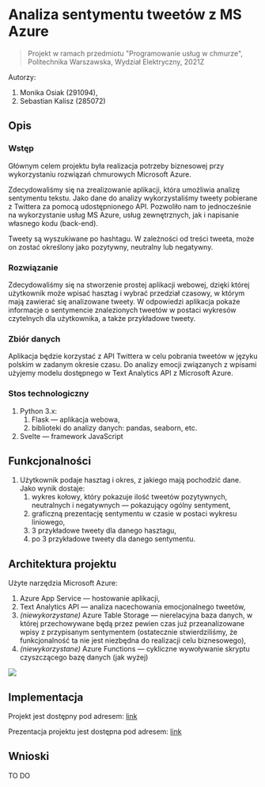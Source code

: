# Analiza sentymentu tweetów z MS Azure
> Projekt w ramach przedmiotu "Programowanie usług w chmurze", Politechnika Warszawska, Wydział Elektryczny, 2021Z

Autorzy:
1. Monika Osiak (291094),
2. Sebastian Kalisz (285072)

## Opis
### Wstęp
Głównym celem projektu była realizacja potrzeby biznesowej przy wykorzystaniu rozwiązań chmurowych Microsoft Azure.

Zdecydowaliśmy się na zrealizowanie aplikacji, która umożliwia analizę sentymentu tekstu. Jako dane do analizy 
wykorzystaliśmy tweety pobierane z Twittera za pomocą udostępnionego API. Pozwoliło nam to jednocześnie na wykorzystanie 
usług MS Azure, usług zewnętrznych, jak i napisanie własnego kodu (back-end).

Tweety są wyszukiwane po hashtagu. W zależności od treści tweeta, może on zostać określony jako pozytywny, neutralny lub 
negatywny.

### Rozwiązanie
Zdecydowaliśmy się na stworzenie prostej aplikacji webowej, dzięki której użytkownik może wpisać hasztag i wybrać
przedział czasowy, w którym mają zawierać się analizowane tweety. W odpowiedzi aplikacja pokaże informacje
o sentymencie znalezionych tweetów w postaci wykresów czytelnych dla użytkownika, a także przykładowe tweety.

### Zbiór danych
Aplikacja będzie korzystać z API Twittera w celu pobrania tweetów w języku polskim w zadanym okresie czasu.
Do analizy emocji związanych z wpisami użyjemy modelu dostępnego w Text Analytics API z Microsoft Azure.

### Stos technologiczny
1. Python 3.x:
    1. Flask — aplikacja webowa,
    2. biblioteki do analizy danych: pandas, seaborn, etc.
2. Svelte — framework JavaScript

## Funkcjonalności
1. Użytkownik podaje hasztag i okres, z jakiego mają pochodzić dane. 
Jako wynik dostaje:
    1. wykres kołowy, który pokazuje ilość tweetów pozytywnych, neutralnych i negatywnych — pokazujący ogólny sentyment,
    2. graficzną prezentację sentymentu w czasie w postaci wykresu liniowego,
    3. 3 przykładowe tweety dla danego hasztagu,
    4. po 3 przykładowe tweety dla danego sentymentu.

## Architektura projektu
Użyte narzędzia Microsoft Azure:
1. Azure App Service — hostowanie aplikacji,
2. Text Analytics API — analiza nacechowania emocjonalnego tweetów,
3. *(niewykorzystane)* Azure Table Storage — nierelacyjna baza danych, w której przechowywane będą przez pewien czas już 
przeanalizowane wpisy z przypisanym sentymentem (ostatecznie stwierdziliśmy, że funkcjonalność ta nie jest niezbędna
do realizacji celu biznesowego),
4. *(niewykorzystane)* Azure Functions — cykliczne wywoływanie skryptu czyszczącego bazę danych (jak wyżej)

![](https://github.com/monika-osiak/azure-ml/blob/main/resources/components.png)

## Implementacja
Projekt jest dostępny pod adresem: [link](https://)

Prezentacja projektu jest dostępna pod adresem: [link](https://)

## Wnioski
TO DO